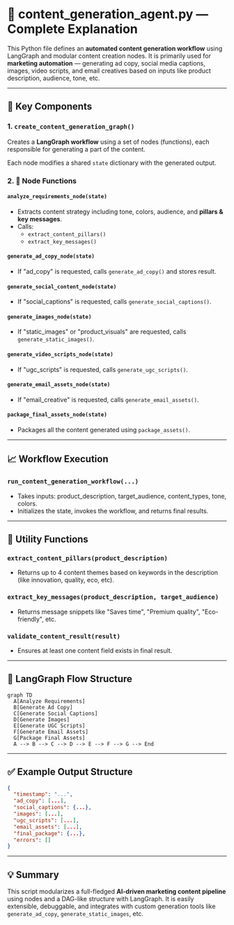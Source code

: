 
# 📄 content_generation_agent.py — Complete Explanation

This Python file defines an **automated content generation workflow** using LangGraph and modular content creation nodes. It is primarily used for **marketing automation** — generating ad copy, social media captions, images, video scripts, and email creatives based on inputs like product description, audience, tone, etc.

---

## 🔧 Key Components

### 1. `create_content_generation_graph()`
Creates a **LangGraph workflow** using a set of nodes (functions), each responsible for generating a part of the content.

Each node modifies a shared `state` dictionary with the generated output.

### 2. 🧠 Node Functions

#### `analyze_requirements_node(state)`
- Extracts content strategy including tone, colors, audience, and **pillars & key messages**.
- Calls:
  - `extract_content_pillars()`
  - `extract_key_messages()`

#### `generate_ad_copy_node(state)`
- If "ad_copy" is requested, calls `generate_ad_copy()` and stores result.

#### `generate_social_content_node(state)`
- If "social_captions" is requested, calls `generate_social_captions()`.

#### `generate_images_node(state)`
- If "static_images" or "product_visuals" are requested, calls `generate_static_images()`.

#### `generate_video_scripts_node(state)`
- If "ugc_scripts" is requested, calls `generate_ugc_scripts()`.

#### `generate_email_assets_node(state)`
- If "email_creative" is requested, calls `generate_email_assets()`.

#### `package_final_assets_node(state)`
- Packages all the content generated using `package_assets()`.

---

## 📈 Workflow Execution

### `run_content_generation_workflow(...)`
- Takes inputs: product_description, target_audience, content_types, tone, colors.
- Initializes the state, invokes the workflow, and returns final results.

---

## 🧩 Utility Functions

### `extract_content_pillars(product_description)`
- Returns up to 4 content themes based on keywords in the description (like innovation, quality, eco, etc).

### `extract_key_messages(product_description, target_audience)`
- Returns message snippets like "Saves time", "Premium quality", "Eco-friendly", etc.

### `validate_content_result(result)`
- Ensures at least one content field exists in final result.

---

## 🔁 LangGraph Flow Structure

```mermaid
graph TD
  A[Analyze Requirements]
  B[Generate Ad Copy]
  C[Generate Social Captions]
  D[Generate Images]
  E[Generate UGC Scripts]
  F[Generate Email Assets]
  G[Package Final Assets]
  A --> B --> C --> D --> E --> F --> G --> End
```

---

## ✅ Example Output Structure

```json
{
  "timestamp": "...",
  "ad_copy": [...],
  "social_captions": {...},
  "images": [...],
  "ugc_scripts": [...],
  "email_assets": [...],
  "final_package": {...},
  "errors": []
}
```

---

## 💡 Summary

This script modularizes a full-fledged **AI-driven marketing content pipeline** using nodes and a DAG-like structure with LangGraph. It is easily extensible, debuggable, and integrates with custom generation tools like `generate_ad_copy`, `generate_static_images`, etc.